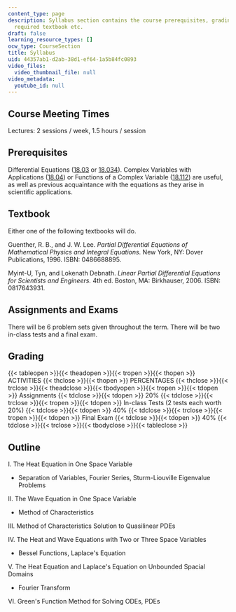 ```yaml
---
content_type: page
description: Syllabus section contains the course prerequisites, grading criteria,
  required textbook etc.
draft: false
learning_resource_types: []
ocw_type: CourseSection
title: Syllabus
uid: 44357ab1-d2ab-38d1-ef64-1a5b84fc0893
video_files:
  video_thumbnail_file: null
video_metadata:
  youtube_id: null
---
```

## Course Meeting Times

Lectures: 2 sessions / week, 1.5 hours / session

## Prerequisites

Differential Equations ([18.03](/courses/18-03sc-differential-equations-fall-2011) or [18.034](/courses/18-034-honors-differential-equations-spring-2004)). Complex Variables with Applications ([18.04](/courses/18-04-complex-variables-with-applications-spring-2018)) or Functions of a Complex Variable ([18.112](/courses/18-112-functions-of-a-complex-variable-fall-2008)) are useful, as well as previous acquaintance with the equations as they arise in scientific applications.

## Textbook

Either one of the following textbooks will do.

Guenther, R. B., and J. W. Lee. _Partial Differential Equations of Mathematical Physics and Integral Equations_. New York, NY: Dover Publications, 1996. ISBN: 0486688895.

Myint-U, Tyn, and Lokenath Debnath. _Linear Partial Differential Equations for Scientists and Engineers._ 4th ed. Boston, MA: Birkhauser, 2006. ISBN: 0817643931.

## Assignments and Exams

There will be 6 problem sets given throughout the term. There will be two in-class tests and a final exam.

## Grading

{{< tableopen >}}{{< theadopen >}}{{< tropen >}}{{< thopen >}}
ACTIVITIES
{{< thclose >}}{{< thopen >}}
PERCENTAGES
{{< thclose >}}{{< trclose >}}{{< theadclose >}}{{< tbodyopen >}}{{< tropen >}}{{< tdopen >}}
Assignments
{{< tdclose >}}{{< tdopen >}}
20%
{{< tdclose >}}{{< trclose >}}{{< tropen >}}{{< tdopen >}}
In-class Tests (2 tests each worth 20%)
{{< tdclose >}}{{< tdopen >}}
40%
{{< tdclose >}}{{< trclose >}}{{< tropen >}}{{< tdopen >}}
Final Exam
{{< tdclose >}}{{< tdopen >}}
40%
{{< tdclose >}}{{< trclose >}}{{< tbodyclose >}}{{< tableclose >}}

## Outline

I. The Heat Equation in One Space Variable

- Separation of Variables, Fourier Series, Sturm-Liouville Eigenvalue Problems

II. The Wave Equation in One Space Variable

- Method of Characteristics

III. Method of Characteristics Solution to Quasilinear PDEs

IV. The Heat and Wave Equations with Two or Three Space Variables

- Bessel Functions, Laplace's Equation

V. The Heat Equation and Laplace's Equation on Unbounded Spacial Domains

- Fourier Transform

VI. Green's Function Method for Solving ODEs, PDEs